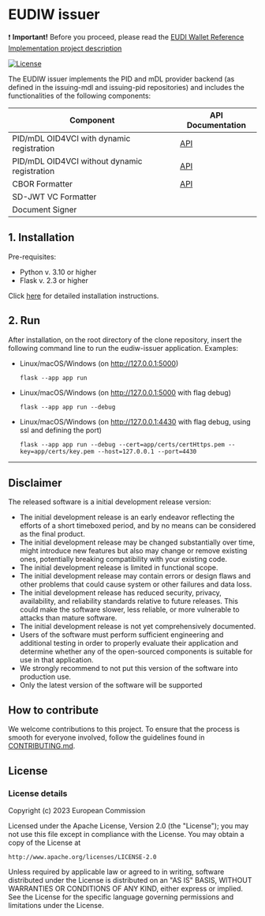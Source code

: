 # EUDIW issuer

:heavy_exclamation_mark: **Important!** Before you proceed, please read
the [EUDI Wallet Reference Implementation project description](https://github.com/eu-digital-identity-wallet/.github/blob/main/profile/reference-implementation.md)

[![License](https://img.shields.io/badge/License-Apache%202.0-blue.svg)](https://www.apache.org/licenses/LICENSE-2.0)


The EUDIW issuer implements the PID and mDL provider backend (as defined in the issuing-mdl and issuing-pid repositories) and includes the functionalities of the following components:


| Component |    API  Documentation      |
|----------|-------------|
| PID/mDL OID4VCI with dynamic registration | [API](api_docs/pid_oidc_auth.md) |
| PID/mDL OID4VCI without dynamic registration | [API](api_docs/pid_oidc_no_auth.md) |
| CBOR Formatter | [API](api_docs/cbor_formatter.md)  |
| SD-JWT VC Formatter |  |
| Document Signer |  |


## 1. Installation

Pre-requisites:

+ Python v. 3.10 or higher
+ Flask v. 2.3 or higher

Click [here](install.md) for detailed installation instructions.


## 2. Run

After installation, on the root directory of the clone repository, insert the following command line to run the eudiw-issuer application.
Examples:

+ Linux/macOS/Windows (on <http://127.0.0.1:5000>)

    ```
    flask --app app run
    ```

+ Linux/macOS/Windows (on <http://127.0.0.1:5000> with flag debug)

    ```
    flask --app app run --debug
    ```

+ Linux/macOS/Windows (on <http://127.0.0.1:4430> with flag debug, using ssl and defining the port)

    ```
    flask --app app run --debug --cert=app/certs/certHttps.pem --key=app/certs/key.pem --host=127.0.0.1 --port=4430
    ```


-----

## Disclaimer

The released software is a initial development release version: 
-  The initial development release is an early endeavor reflecting the efforts of a short timeboxed period, and by no means can be considered as the final product.  
-  The initial development release may be changed substantially over time, might introduce new features but also may change or remove existing ones, potentially breaking compatibility with your existing code.
-  The initial development release is limited in functional scope.
-  The initial development release may contain errors or design flaws and other problems that could cause system or other failures and data loss.
-  The initial development release has reduced security, privacy, availability, and reliability standards relative to future releases. This could make the software slower, less reliable, or more vulnerable to attacks than mature software.
-  The initial development release is not yet comprehensively documented. 
-  Users of the software must perform sufficient engineering and additional testing in order to properly evaluate their application and determine whether any of the open-sourced components is suitable for use in that application.
-  We strongly recommend to not put this version of the software into production use.
-  Only the latest version of the software will be supported


## How to contribute

We welcome contributions to this project. To ensure that the process is smooth for everyone
involved, follow the guidelines found in [CONTRIBUTING.md](CONTRIBUTING.md).

## License

### License details

Copyright (c) 2023 European Commission

Licensed under the Apache License, Version 2.0 (the "License");
you may not use this file except in compliance with the License.
You may obtain a copy of the License at

    http://www.apache.org/licenses/LICENSE-2.0

Unless required by applicable law or agreed to in writing, software
distributed under the License is distributed on an "AS IS" BASIS,
WITHOUT WARRANTIES OR CONDITIONS OF ANY KIND, either express or implied.
See the License for the specific language governing permissions and
limitations under the License.
